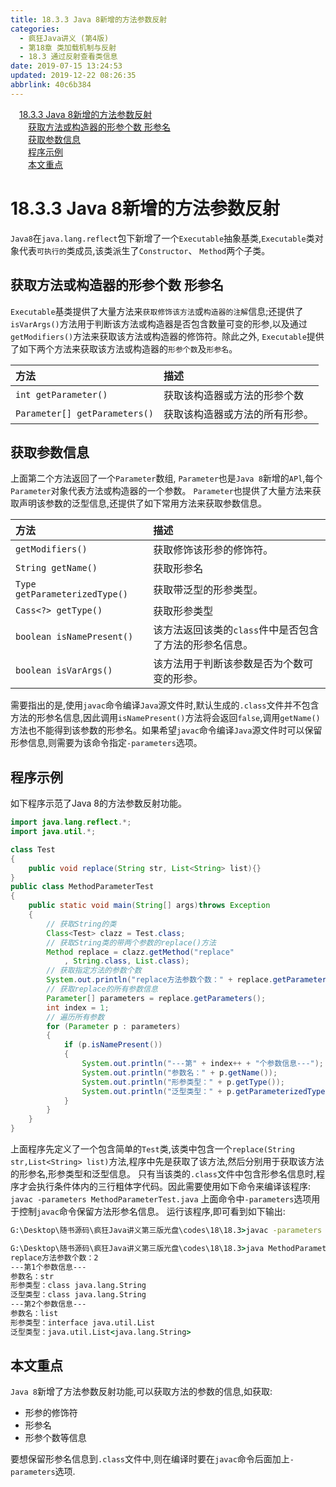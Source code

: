 ```yaml
---
title: 18.3.3 Java 8新增的方法参数反射
categories: 
  - 疯狂Java讲义 (第4版)
  - 第18章 类加载机制与反射
  - 18.3 通过反射查看类信息
date: 2019-07-15 13:24:53
updated: 2019-12-22 08:26:35
abbrlink: 40c6b384
---
```

<div id='my_toc'><a href="/JavaReadingNotes/40c6b384/#18-3-3-Java-8新增的方法参数反射" class="header_1">18.3.3 Java 8新增的方法参数反射</a><br><a href="/JavaReadingNotes/40c6b384/#获取方法或构造器的形参个数-形参名" class="header_2">获取方法或构造器的形参个数 形参名</a><br><a href="/JavaReadingNotes/40c6b384/#获取参数信息" class="header_2">获取参数信息</a><br><a href="/JavaReadingNotes/40c6b384/#程序示例" class="header_2">程序示例</a><br><a href="/JavaReadingNotes/40c6b384/#本文重点" class="header_2">本文重点</a><br></div>
<style>.header_1{margin-left: 1em;}.header_2{margin-left: 2em;}.header_3{margin-left: 3em;}.header_4{margin-left: 4em;}.header_5{margin-left: 5em;}.header_6{margin-left: 6em;}</style>
<!--more-->
<script>if (navigator.platform.search('arm')==-1){document.getElementById('my_toc').style.display = 'none';}var e,p = document.getElementsByTagName('p');while (p.length>0) {e = p[0];e.parentElement.removeChild(e);}</script>

<!--end-->
# 18.3.3 Java 8新增的方法参数反射 #
`Java8`在`java.lang.reflect`包下新增了一个`Executable`抽象基类,`Executable`类对象代表`可执行的`类成员,该类派生了`Constructor`、 `Method`两个子类。
## 获取方法或构造器的形参个数 形参名 ##
`Executable`基类提供了大量方法来`获取修饰该方法`或`构造器的注解`信息;还提供了`isVarArgs()`方法用于判断该方法或构造器是否包含数量可变的形参,以及通过`getModifiers()`方法来获取该方法或构造器的修饰符。除此之外, `Executable`提供了如下两个方法来获取该方法或构造器的`形参个数`及`形参名`。

|方法|描述|
|:---|:---|
|`int getParameter()`|获取该构造器或方法的形参个数|
|`Parameter[] getParameters()`|获取该构造器或方法的所有形参。|

## 获取参数信息 ##
上面第二个方法返回了一个`Parameter`数组, `Parameter`也是`Java 8`新增的`APl`,每个`Parameter`对象代表方法或构造器的一个参数。 `Parameter`也提供了大量方法来获取声明该参数的泛型信息,还提供了如下常用方法来获取参数信息。

|方法|描述|
|:---|:---|
|`getModifiers()`|获取修饰该形参的修饰符。|
|`String getName()`|获取形参名|
|`Type getParameterizedType()`|获取带泛型的形参类型。|
|`Cass<?> getType()`|获取形参类型|
|`boolean isNamePresent()`|该方法返回该类的`class`件中是否包含了方法的形参名信息。|
|`boolean isVarArgs()`|该方法用于判断该参数是否为个数可变的形参。|

需要指出的是,使用`javac`命令编译`Java`源文件时,默认生成的`.class`文件并不包含方法的形参名信息,因此调用`isNamePresent()`方法将会返回`false`,调用`getName()`方法也不能得到该参数的形参名。如果希望`javac`命令编译`Java`源文件时可以保留形参信息,则需要为该命令指定`-parameters`选项。
## 程序示例 ##
如下程序示范了Java 8的方法参数反射功能。
```java
import java.lang.reflect.*;
import java.util.*;

class Test
{
    public void replace(String str, List<String> list){}
}
public class MethodParameterTest
{
    public static void main(String[] args)throws Exception
    {
        // 获取String的类
        Class<Test> clazz = Test.class;
        // 获取String类的带两个参数的replace()方法
        Method replace = clazz.getMethod("replace"
            , String.class, List.class);
        // 获取指定方法的参数个数
        System.out.println("replace方法参数个数：" + replace.getParameterCount());
        // 获取replace的所有参数信息
        Parameter[] parameters = replace.getParameters();
        int index = 1;
        // 遍历所有参数
        for (Parameter p : parameters)
        {
            if (p.isNamePresent())
            {
                System.out.println("---第" + index++ + "个参数信息---");
                System.out.println("参数名：" + p.getName());
                System.out.println("形参类型：" + p.getType());
                System.out.println("泛型类型：" + p.getParameterizedType());
            }
        }
    }
}
```
上面程序先定义了一个包含简单的`Test`类,该类中包含一个`replace(String str,List<String> list)`方法,程序中先是获取了该方法,然后分别用于获取该方法的形参名,形参类型和泛型信息。
只有当该类的`.class`文件中包含形参名信息时,程序才会执行条件体内的三行粗体字代码。因此需要使用如下命令来编译该程序:
`javac -parameters MethodParameterTest.java`
上面命令中`-parameters`选项用于控制`javac`命令保留方法形参名信息。
运行该程序,即可看到如下输出:
```cmd
G:\Desktop\随书源码\疯狂Java讲义第三版光盘\codes\18\18.3>javac -parameters MethodParameterTest.java

G:\Desktop\随书源码\疯狂Java讲义第三版光盘\codes\18\18.3>java MethodParameterTest
replace方法参数个数：2
---第1个参数信息---
参数名：str
形参类型：class java.lang.String
泛型类型：class java.lang.String
---第2个参数信息---
参数名：list
形参类型：interface java.util.List
泛型类型：java.util.List<java.lang.String>
```
## 本文重点 ##
 `Java 8`新增了方法参数反射功能,可以获取方法的参数的信息,如获取:
- 形参的修饰符
- 形参名
- 形参个数等信息

要想保留形参名信息到`.class`文件中,则在编译时要在`javac`命令后面加上`-parameters`选项.

